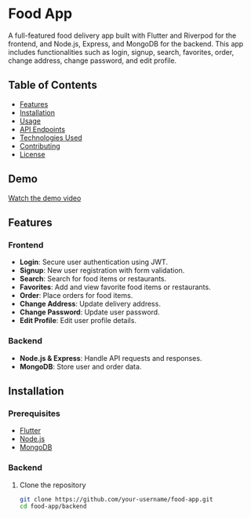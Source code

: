 # Food App

A full-featured food delivery app built with Flutter and Riverpod for the frontend, and Node.js, Express, and MongoDB for the backend. This app includes functionalities such as login, signup, search, favorites, order, change address, change password, and edit profile.

## Table of Contents

- [Features](#features)
- [Installation](#installation)
- [Usage](#usage)
- [API Endpoints](#api-endpoints)
- [Technologies Used](#technologies-used)
- [Contributing](#contributing)
- [License](#license)

## Demo

[Watch the demo video](https://firebasestorage.googleapis.com/v0/b/testing-32a29.appspot.com/o/testing%2FSimulator%20Screen%20Recording%20-%20iPhone%2015%20-%202024-06-14%20at%2020.28.16.mp4?alt=media&token=8aa6211e-aeb2-4a37-ad58-2cfeae0ffbf2)



## Features

### Frontend
- **Login**: Secure user authentication using JWT.
- **Signup**: New user registration with form validation.
- **Search**: Search for food items or restaurants.
- **Favorites**: Add and view favorite food items or restaurants.
- **Order**: Place orders for food items.
- **Change Address**: Update delivery address.
- **Change Password**: Update user password.
- **Edit Profile**: Edit user profile details.

### Backend
- **Node.js & Express**: Handle API requests and responses.
- **MongoDB**: Store user and order data.

## Installation

### Prerequisites

- [Flutter](https://flutter.dev/docs/get-started/install)
- [Node.js](https://nodejs.org/en/download/)
- [MongoDB](https://docs.mongodb.com/manual/installation/)

### Backend

1. Clone the repository
   ```sh
   git clone https://github.com/your-username/food-app.git
   cd food-app/backend
